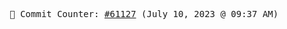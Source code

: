 <p align="center">
    <samp>
        📮 Commit Counter: <a href="https://github.com/Javascript-void0/Javascript-void0/commits/main">#61127</a> (July 10, 2023 @ 09:37 AM)
    </samp>
</p>